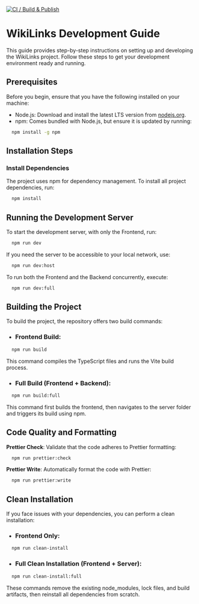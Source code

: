[![CI / Build & Publish](https://github.com/Galaktik-hub/wikilinks/actions/workflows/build-publish.yml/badge.svg?event=push)](https://github.com/Galaktik-hub/wikilinks/actions/workflows/build-publish.yml)

# WikiLinks Development Guide

This guide provides step-by-step instructions on setting up and developing the WikiLinks project. Follow these steps to get your development environment ready and running.

## Prerequisites

Before you begin, ensure that you have the following installed on your machine:

- Node.js: Download and install the latest LTS version from [nodejs.org](nodejs.org).
- npm: Comes bundled with Node.js, but ensure it is updated by running:

```bash
  npm install -g npm
```

## Installation Steps

### Install Dependencies

The project uses npm for dependency management. To install all project dependencies, run:

```bash
  npm install
```

## Running the Development Server

To start the development server, with only the Frontend, run:

```bash
  npm run dev
```

If you need the server to be accessible to your local network, use:

```bash
  npm run dev:host
```

To run both the Frontend and the Backend concurrently, execute:

```bash
  npm run dev:full
```

## Building the Project

To build the project, the repository offers two build commands:

- ### Frontend Build:

```bash
  npm run build
```

This command compiles the TypeScript files and runs the Vite build process.

- ### Full Build (Frontend + Backend):

```bash
  npm run build:full
```

This command first builds the frontend, then navigates to the server folder and triggers its build using npm.

## Code Quality and Formatting

**Prettier Check**: Validate that the code adheres to Prettier formatting:

```bash
  npm run prettier:check
```

**Prettier Write**: Automatically format the code with Prettier:

```bash
  npm run prettier:write
```

## Clean Installation

If you face issues with your dependencies, you can perform a clean installation:

- ### Frontend Only:

```bash
  npm run clean-install
```

- ### Full Clean Installation (Frontend + Server):

```bash
  npm run clean-install:full
```

These commands remove the existing node_modules, lock files, and build artifacts, then reinstall all dependencies from scratch.
